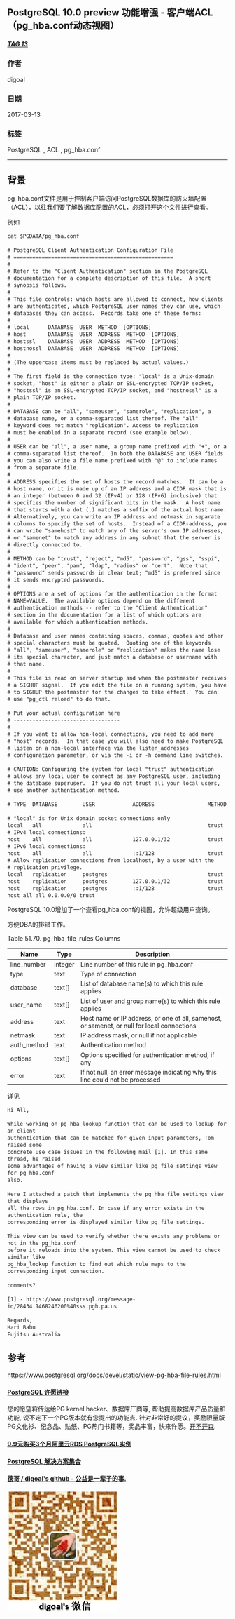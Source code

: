 ## PostgreSQL 10.0 preview 功能增强 - 客户端ACL（pg_hba.conf动态视图）  
##### [TAG 13](../class/13.md)
                                                                                              
### 作者                                                                                                                                           
digoal                                                                                         
                                                                                                
### 日期                                                                                           
2017-03-13                                                                                          
                                                                                            
### 标签                                                                                         
PostgreSQL , ACL , pg_hba.conf        
                                                                                              
----                                                                                        
                                                                                                 
## 背景      
pg_hba.conf文件是用于控制客户端访问PostgreSQL数据库的防火墙配置（ACL），以往我们要了解数据库配置的ACL，必须打开这个文件进行查看。  
  
例如  
  
```  
cat $PGDATA/pg_hba.conf  
  
# PostgreSQL Client Authentication Configuration File  
# ===================================================  
#  
# Refer to the "Client Authentication" section in the PostgreSQL  
# documentation for a complete description of this file.  A short  
# synopsis follows.  
#  
# This file controls: which hosts are allowed to connect, how clients  
# are authenticated, which PostgreSQL user names they can use, which  
# databases they can access.  Records take one of these forms:  
#  
# local      DATABASE  USER  METHOD  [OPTIONS]  
# host       DATABASE  USER  ADDRESS  METHOD  [OPTIONS]  
# hostssl    DATABASE  USER  ADDRESS  METHOD  [OPTIONS]  
# hostnossl  DATABASE  USER  ADDRESS  METHOD  [OPTIONS]  
#  
# (The uppercase items must be replaced by actual values.)  
#  
# The first field is the connection type: "local" is a Unix-domain  
# socket, "host" is either a plain or SSL-encrypted TCP/IP socket,  
# "hostssl" is an SSL-encrypted TCP/IP socket, and "hostnossl" is a  
# plain TCP/IP socket.  
#  
# DATABASE can be "all", "sameuser", "samerole", "replication", a  
# database name, or a comma-separated list thereof. The "all"  
# keyword does not match "replication". Access to replication  
# must be enabled in a separate record (see example below).  
#  
# USER can be "all", a user name, a group name prefixed with "+", or a  
# comma-separated list thereof.  In both the DATABASE and USER fields  
# you can also write a file name prefixed with "@" to include names  
# from a separate file.  
#  
# ADDRESS specifies the set of hosts the record matches.  It can be a  
# host name, or it is made up of an IP address and a CIDR mask that is  
# an integer (between 0 and 32 (IPv4) or 128 (IPv6) inclusive) that  
# specifies the number of significant bits in the mask.  A host name  
# that starts with a dot (.) matches a suffix of the actual host name.  
# Alternatively, you can write an IP address and netmask in separate  
# columns to specify the set of hosts.  Instead of a CIDR-address, you  
# can write "samehost" to match any of the server's own IP addresses,  
# or "samenet" to match any address in any subnet that the server is  
# directly connected to.  
#  
# METHOD can be "trust", "reject", "md5", "password", "gss", "sspi",  
# "ident", "peer", "pam", "ldap", "radius" or "cert".  Note that  
# "password" sends passwords in clear text; "md5" is preferred since  
# it sends encrypted passwords.  
#  
# OPTIONS are a set of options for the authentication in the format  
# NAME=VALUE.  The available options depend on the different  
# authentication methods -- refer to the "Client Authentication"  
# section in the documentation for a list of which options are  
# available for which authentication methods.  
#  
# Database and user names containing spaces, commas, quotes and other  
# special characters must be quoted.  Quoting one of the keywords  
# "all", "sameuser", "samerole" or "replication" makes the name lose  
# its special character, and just match a database or username with  
# that name.  
#  
# This file is read on server startup and when the postmaster receives  
# a SIGHUP signal.  If you edit the file on a running system, you have  
# to SIGHUP the postmaster for the changes to take effect.  You can  
# use "pg_ctl reload" to do that.  
  
# Put your actual configuration here  
# ----------------------------------  
#  
# If you want to allow non-local connections, you need to add more  
# "host" records.  In that case you will also need to make PostgreSQL  
# listen on a non-local interface via the listen_addresses  
# configuration parameter, or via the -i or -h command line switches.  
  
# CAUTION: Configuring the system for local "trust" authentication  
# allows any local user to connect as any PostgreSQL user, including  
# the database superuser.  If you do not trust all your local users,  
# use another authentication method.  
  
# TYPE  DATABASE        USER            ADDRESS                 METHOD  
  
# "local" is for Unix domain socket connections only  
local   all             all                                     trust  
# IPv4 local connections:  
host    all             all             127.0.0.1/32            trust  
# IPv6 local connections:  
host    all             all             ::1/128                 trust  
# Allow replication connections from localhost, by a user with the  
# replication privilege.  
local   replication     postgres                                trust  
host    replication     postgres        127.0.0.1/32            trust  
host    replication     postgres        ::1/128                 trust  
host all all 0.0.0.0/0 trust  
```  
  
PostgreSQL 10.0增加了一个查看pg_hba.conf的视图，允许超级用户查询。  
  
方便DBA的排错工作。  
  
Table 51.70. pg_hba_file_rules Columns  
  
Name|	Type|	Description  
---|---|---  
line_number|	integer|	Line number of this rule in pg_hba.conf  
type|	text|	Type of connection  
database|	text[]|	List of database name(s) to which this rule applies  
user_name|	text[]|	List of user and group name(s) to which this rule applies  
address|	text|	Host name or IP address, or one of all, samehost, or samenet, or null for local connections  
netmask|	text|	IP address mask, or null if not applicable  
auth_method|	text|	Authentication method  
options|	text[]|	Options specified for authentication method, if any  
error|	text|	If not null, an error message indicating why this line could not be processed  
  
详见  
  
```  
Hi All,  
  
While working on pg_hba_lookup function that can be used to lookup for an client  
authentication that can be matched for given input parameters, Tom raised some  
concrete use case issues in the following mail [1]. In this same  
thread, he raised  
some advantages of having a view similar like pg_file_settings view  
for pg_hba.conf  
also.  
  
Here I attached a patch that implements the pg_hba_file_settings view  
that displays  
all the rows in pg_hba.conf. In case if any error exists in the  
authentication rule, the  
corresponding error is displayed similar like pg_file_settings.  
  
This view can be used to verify whether there exists any problems or  
not in the pg_hba.conf  
before it reloads into the system. This view cannot be used to check  
similar like  
pg_hba_lookup function to find out which rule maps to the  
corresponding input connection.  
  
comments?  
  
[1] - https://www.postgresql.org/message-id/28434.1468246200%40sss.pgh.pa.us  
  
Regards,  
Hari Babu  
Fujitsu Australia  
```  
      
## 参考        
https://www.postgresql.org/docs/devel/static/view-pg-hba-file-rules.html  
      
   
  
  
  
  
  
  
  
  
  
  
  
  
  
  
  
  
  
  
  
  
  
  
  
  
  
  
  
  
  
  
  
  
  
  
  
  
  
  
  
  
  
  
  
  
  
  
  
  
  
  
  
  
  
  
  
  
  
  
  
  
  
  
  
  
  
  
  
  
  
  
  
  
  
#### [PostgreSQL 许愿链接](https://github.com/digoal/blog/issues/76 "269ac3d1c492e938c0191101c7238216")
您的愿望将传达给PG kernel hacker、数据库厂商等, 帮助提高数据库产品质量和功能, 说不定下一个PG版本就有您提出的功能点. 针对非常好的提议，奖励限量版PG文化衫、纪念品、贴纸、PG热门书籍等，奖品丰富，快来许愿。[开不开森](https://github.com/digoal/blog/issues/76 "269ac3d1c492e938c0191101c7238216").  
  
  
#### [9.9元购买3个月阿里云RDS PostgreSQL实例](https://www.aliyun.com/database/postgresqlactivity "57258f76c37864c6e6d23383d05714ea")
  
  
#### [PostgreSQL 解决方案集合](https://yq.aliyun.com/topic/118 "40cff096e9ed7122c512b35d8561d9c8")
  
  
#### [德哥 / digoal's github - 公益是一辈子的事.](https://github.com/digoal/blog/blob/master/README.md "22709685feb7cab07d30f30387f0a9ae")
  
  
![digoal's wechat](../pic/digoal_weixin.jpg "f7ad92eeba24523fd47a6e1a0e691b59")
  
